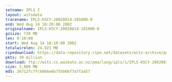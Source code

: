 ```yaml
---
setname: IPLS I
layout: witsdata
tracename: IPLS-KSCY-20020814-101000-0
end: Wed Aug 14 10:20:00 2002
originalname: IPLS-KSCY-20020814-101000-0
gzsize: 728 MB
len: 0:10:00
start: Wed Aug 14 10:10:00 2002
totalwirelen: 24,921 MB
ripedownload: https://data-repository.ripe.net/datasets/wits-archive/pma/long/ipls/1/IPLS-KSCY-20020814-101000-0.gz
pkts: 39 million
download: ftp://wits.cs.waikato.ac.nz/pma/long/ipls/1/IPLS-KSCY-20020814-101000-0.gz
size: 2,989 MB
md5: 26712fc7fcb066e6b755b66f7affaa57
---
```

